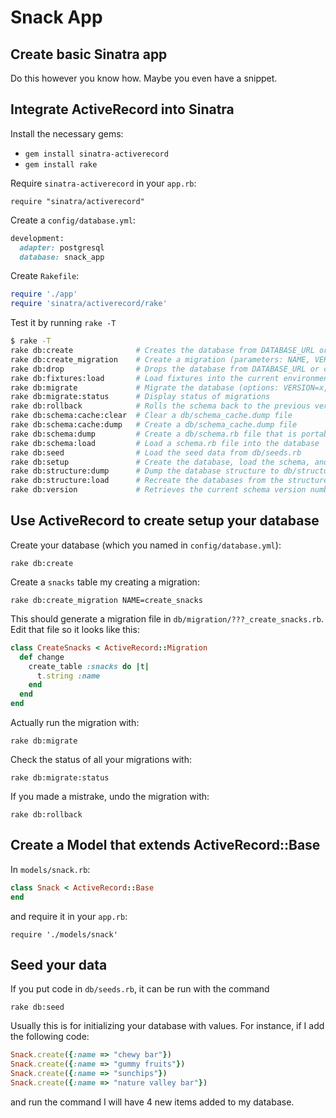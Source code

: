 Snack App
=========

Create basic Sinatra app
------------------------

Do this however you know how.  Maybe you even have a snippet.

Integrate ActiveRecord into Sinatra
-----------------------------------

Install the necessary gems:

- `gem install sinatra-activerecord`
- `gem install rake`

Require `sinatra-activerecord` in your `app.rb`:

`require "sinatra/activerecord"`

Create a `config/database.yml`:

```ruby
development:
  adapter: postgresql
  database: snack_app
```

Create `Rakefile`:

```ruby
require './app'
require 'sinatra/activerecord/rake'
```

 Test it by running `rake -T`

```sh
$ rake -T
rake db:create              # Creates the database from DATABASE_URL or config/database.yml for the current RAILS_ENV
rake db:create_migration    # Create a migration (parameters: NAME, VERSION)
rake db:drop                # Drops the database from DATABASE_URL or config/database.yml for the current RAILS_ENV
rake db:fixtures:load       # Load fixtures into the current environment's database
rake db:migrate             # Migrate the database (options: VERSION=x, VERBOSE=false, SCOPE=blog)
rake db:migrate:status      # Display status of migrations
rake db:rollback            # Rolls the schema back to the previous version (specify steps w/ STEP=n)
rake db:schema:cache:clear  # Clear a db/schema_cache.dump file
rake db:schema:cache:dump   # Create a db/schema_cache.dump file
rake db:schema:dump         # Create a db/schema.rb file that is portable against any DB supported by AR
rake db:schema:load         # Load a schema.rb file into the database
rake db:seed                # Load the seed data from db/seeds.rb
rake db:setup               # Create the database, load the schema, and initialize with the seed data
rake db:structure:dump      # Dump the database structure to db/structure.sql
rake db:structure:load      # Recreate the databases from the structure.sql file
rake db:version             # Retrieves the current schema version number
```

Use ActiveRecord to create setup your database
----------------------------------------------

Create your database (which you named in `config/database.yml`):

`rake db:create`

Create a `snacks` table my creating a migration:

`rake db:create_migration NAME=create_snacks`

This should generate a migration file in `db/migration/???_create_snacks.rb`.
Edit that file so it looks like this:

```ruby
class CreateSnacks < ActiveRecord::Migration
  def change
    create_table :snacks do |t|
      t.string :name
    end
  end
end
```

Actually run the migration with:

`rake db:migrate`

Check the status of all your migrations with:

`rake db:migrate:status`

If you made a mistrake, undo the migration with:

`rake db:rollback`


Create a Model that extends ActiveRecord::Base
----------------------------------------------

In `models/snack.rb`:

```ruby
class Snack < ActiveRecord::Base
end
```

and require it in your `app.rb`:

`require './models/snack'`

Seed your data
--------------

If you put code in `db/seeds.rb`, it can be run with the command

`rake db:seed`

Usually this is for initializing your database with values. For
instance, if I add the following code:

```ruby
Snack.create({:name => "chewy bar"})
Snack.create({:name => "gummy fruits"})
Snack.create({:name => "sunchips"})
Snack.create({:name => "nature valley bar"})
```

and run the command I will have 4 new items added to my database.
